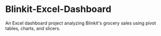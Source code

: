 # Blinkit-Excel-Dashboard
An Excel dashboard project analyzing Blinkit's grocery sales using pivot tables, charts, and slicers.
